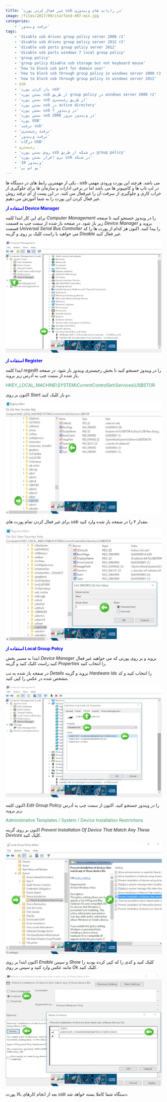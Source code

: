 ```yaml
---
title: 'غیر فعال کردن پورت usb در رایانه های ویندوزی'
image: /files/2017/09/itarfand-497-min.jpg
categories:
    - 'ترفند ویندوز'
tags:
    - 'disable usb drives group policy server 2008 r2'
    - 'disable usb drives group policy server 2012 r2'
    - 'disable usb ports group policy server 2012'
    - 'disable usb ports windows 7 local group policy'
    - 'group policy'
    - 'group policy disable usb storage but not keyboard mouse'
    - 'how to block usb port for domain user'
    - 'how to block usb through group policy in windows server 2008 r2'
    - 'how to block usb through group policy in windows server 2012'
    - usb
    - 'باز كردن پورت usb'
    - 'بستن پورت usb از طریق group policy در windows server 2008 r2'
    - 'بستن پورت usb از طریق رجیستری'
    - 'بستن پورت usb در active directory'
    - 'بستن پورت usb در ویندوز 7'
    - 'بستن پورت usb در ویندوز سرور 2008'
    - 'پورت USB'
    - 'ترفند usb'
    - 'ترفند رجیستری'
    - 'ترفند ویندوز'
    - 'درگاه USB'
    - رجیستری
    - 'روش بستن پورت usb در شبکه از طریق group policy'
    - 'نرم افزار بستن پورت usb در شبکه'
    - 'ویندوز 10'
    - 'یو اس بی'
---
```


یکی از مهمترین رابط های در دستگاه ها ، *usb* می باشد. هرچند این پورت ورودی مهمی در لپ تاپ ها و کامپیوتر ها می باشد اما در برخی ادارات و سازمان ها برای جلوگیری از خراب کاری و جلوگیری از سرقت آن را غیرفعال می کنند. در این پست از آی ترفند روش غیر فعال کردن این پورت را به شما آموزش می دهیم.

<span style="color: #0000ff;">**استفاده از Device Manager**</span>

برای این کار ابتدا کلمه *Computer Management* را در ویندوز جستجو کنید تا صفحه زیر باز شود. در صفحه باز شده از سمت چپ به قسمت *Device Manager* بروید و قسمت *Universal Serial Bus Controller* را پیدا کنید. اکنون هر کدام از پورت ها را که می خواهید با راست کلیک بر روی و گزینه *Disable* غیر فعال کنید.

![mhkarami97](/files/2017/09/itarfand-491-min.jpg)  

<span style="color: #0000ff;">**استفاده از Register**</span>

ابتدا کلمه *regedit* را در ویندوز جستجو کنید تا بخش رجیستری ویندوز باز شود. در صفحه باز شده از سمت چپ به آدرس زیر بروید.

<span style="color: #339966;">HKEY\_LOCAL\_MACHINE\\SYSTEM\\CurrentControlSet\\Services\\USBSTOR</span>

اکنون بر روی *Start* دو بار کلیک کنید.

![mhkarami97](/files/2017/09/itarfand-492-min.jpg)  

برای غیر فعال کردن تمام پورت های *usb* مقدار ۴ را در صفحه باز شده وارد کنید.

![mhkarami97](/files/2017/09/itarfand-493-min.jpg)  

<span style="color: #0000ff;">**استفاده از Local Group Polcy**</span>

ابتدا به مسیر بخش *Device Manager* بروید و بر روی پورتی که می خواهید غیر فعال کنید راست کلیک کنید و گزینه *Properties* را انتخاب کنید.

در صفحه باز شده به تب *Details* بروید و گزینه *Hardware Ids* را انتخاب کنید و کد مشخص شده در عکس را کپی کنید.

![mhkarami97](/files/2017/09/itarfand-494-min.jpg)  

اکنون کلمه *Edit Group Policy* را در ویندوز جستجو کنید. اکنون از سمت چپ به آدرس زیر بروید.

<span style="color: #339966;">Administrative Templates / System / Device Installation Restrictions</span>

اکنون بر روی گزینه *Prevent Installation Of Device That Match Any These Devices* کلیک کنید.

![mhkarami97](/files/2017/09/itarfand-495-min.jpg)  

اکنون ابتدا بر روی *Enable* و سپس *Show* کلیک کنید و کدی را که کپی کرده بودید را مانند عکس وارد کنید و سپس بر روی *Ok* کلیک کنید.

![mhkarami97](/files/2017/09/itarfand-496-min.jpg)  

بعد از انجام کارهای بالا پورت *usb* دستگاه شما کاملا بسته خواهد شد.